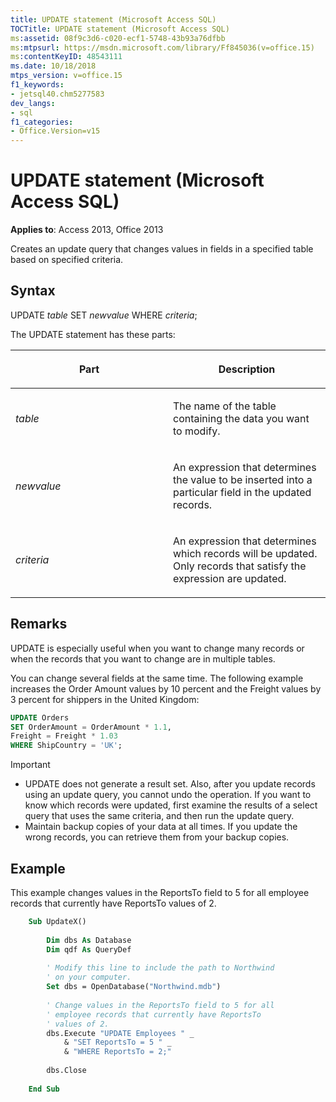 ```yaml
---
title: UPDATE statement (Microsoft Access SQL)
TOCTitle: UPDATE statement (Microsoft Access SQL)
ms:assetid: 08f9c3d6-c020-ecf1-5748-43b93a76dfbb
ms:mtpsurl: https://msdn.microsoft.com/library/Ff845036(v=office.15)
ms:contentKeyID: 48543111
ms.date: 10/18/2018
mtps_version: v=office.15
f1_keywords:
- jetsql40.chm5277583
dev_langs:
- sql
f1_categories:
- Office.Version=v15
---
```


# UPDATE statement (Microsoft Access SQL)

**Applies to**: Access 2013, Office 2013

Creates an update query that changes values in fields in a specified table based on specified criteria.

## Syntax

UPDATE *table* SET *newvalue* WHERE *criteria*;

The UPDATE statement has these parts:

<table>
<colgroup>
<col style="width: 50%" />
<col style="width: 50%" />
</colgroup>
<thead>
<tr class="header">
<th><p>Part</p></th>
<th><p>Description</p></th>
</tr>
</thead>
<tbody>
<tr class="odd">
<td><p><em>table</em></p></td>
<td><p>The name of the table containing the data you want to modify.</p></td>
</tr>
<tr class="even">
<td><p><em>newvalue</em></p></td>
<td><p>An expression that determines the value to be inserted into a particular field in the updated records.</p></td>
</tr>
<tr class="odd">
<td><p><em>criteria</em></p></td>
<td><p>An expression that determines which records will be updated. Only records that satisfy the expression are updated.</p></td>
</tr>
</tbody>
</table>


## Remarks

UPDATE is especially useful when you want to change many records or when the records that you want to change are in multiple tables.

You can change several fields at the same time. The following example increases the Order Amount values by 10 percent and the Freight values by 3 percent for shippers in the United Kingdom:

```sql
UPDATE Orders 
SET OrderAmount = OrderAmount * 1.1, 
Freight = Freight * 1.03 
WHERE ShipCountry = 'UK';
```


> [!IMPORTANT]
- UPDATE does not generate a result set. Also, after you update records using an update query, you cannot undo the operation. If you want to know which records were updated, first examine the results of a select query that uses the same criteria, and then run the update query.
- Maintain backup copies of your data at all times. If you update the wrong records, you can retrieve them from your backup copies.



## Example

This example changes values in the ReportsTo field to 5 for all employee records that currently have ReportsTo values of 2.

```vb
    Sub UpdateX() 
     
        Dim dbs As Database 
        Dim qdf As QueryDef 
     
        ' Modify this line to include the path to Northwind 
        ' on your computer. 
        Set dbs = OpenDatabase("Northwind.mdb") 
         
        ' Change values in the ReportsTo field to 5 for all  
        ' employee records that currently have ReportsTo  
        ' values of 2. 
        dbs.Execute "UPDATE Employees " _ 
            & "SET ReportsTo = 5 " _ 
            & "WHERE ReportsTo = 2;" 
             
        dbs.Close 
     
    End Sub
```
